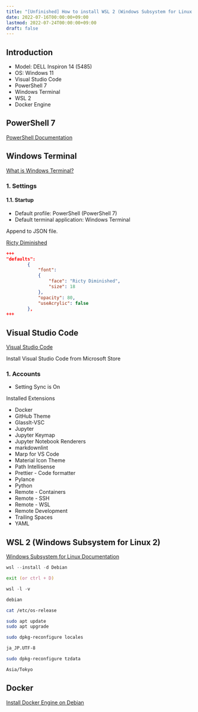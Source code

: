 ```yaml
---
title: "[Unfinished] How to install WSL 2 (Windows Subsystem for Linux 2) on Windows 11"
date: 2022-07-16T00:00:00+09:00
lastmod: 2022-07-24T00:00:00+09:00
draft: false
---
```


## Introduction

- Model: DELL Inspiron 14 (5485)
- OS: Windows 11
- Visual Studio Code
- PowerShell 7
- Windows Terminal
- WSL 2
- Docker Engine

## PowerShell 7

[PowerShell Documentation](https://docs.microsoft.com/en-us/powershell/ "PowerShell Documentation")

## Windows Terminal

[What is Windows Terminal?](https://docs.microsoft.com/en-us/windows/terminal/ "What is Windows Terminal?")

### 1. Settings

#### 1.1. Startup

- Default profile: PowerShell (PowerShell 7)
- Default terminal application: Windows Terminal

Append to JSON file.

[Ricty Diminished](https://github.com/edihbrandon/RictyDiminished/ "Ricty Diminished")

```powershell:settings.json
+++
"defaults":
        {
            "font":
            {
                "face": "Ricty Diminished",
                "size": 18
            },
            "opacity": 80,
            "useAcrylic": false
        },
+++
```

## Visual Studio Code

[Visual Studio Code](https://azure.microsoft.com/en-us/products/visual-studio-code/ "Visual Studio Code")

Install Visual Studio Code from Microsoft Store

### 1. Accounts

- Setting Sync is On

Installed Extensions

- Docker
- GitHub Theme
- GlassIt-VSC
- Jupyter
- Jupyter Keymap
- Jupyter Notebook Renderers
- markdownlint
- Marp for VS Code
- Material Icon Theme
- Path Intellisense
- Prettier - Code formatter
- Pylance
- Python
- Remote - Containers
- Remote - SSH
- Remote - WSL
- Remote Development
- Trailing Spaces
- YAML

## WSL 2 (Windows Subsystem for Linux 2)

[Windows Subsystem for Linux Documentation](https://docs.microsoft.com/en-us/windows/wsl/ "Windows Subsystem for Linux Documentation")

```powershell
wsl --install -d Debian
```

```zsh
exit (or ctrl + D)
```

```powershell
wsl -l -v
```

```powershell
debian
```

```zsh
cat /etc/os-release
```

```zsh
sudo apt update
sudo apt upgrade
```

```zsh
sudo dpkg-reconfigure locales

ja_JP.UTF-8
```

```zsh
sudo dpkg-reconfigure tzdata

Asia/Tokyo
```

## Docker

[Install Docker Engine on Debian](https://docs.docker.com/engine/install/debian/ "Install Docker Engine on Debian")
